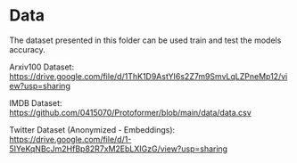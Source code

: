 # Data 

The dataset presented in this folder can be used train and test the models accuracy. 

Arxiv100 Dataset: https://drive.google.com/file/d/1ThK1D9AstYI6s2Z7m9SmvLqLZPneMp12/view?usp=sharing

IMDB Dataset: https://github.com/0415070/Protoformer/blob/main/data/data.csv

Twitter Dataset (Anonymized - Embeddings): https://drive.google.com/file/d/1-5IYeKqNBcJm2HfBp82R7xM2EbLXIGzG/view?usp=sharing

